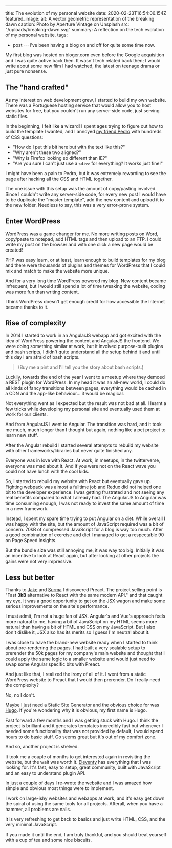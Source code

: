 ---
title: The evolution of my personal website
date: 2020-02-23T16:54:06.154Z
featured_image:
  alt: A vector geometric representation of the breaking dawn
  caption: Photo by Aperture Vintage on Unsplash
  src: "/uploads/breaking-dawn.svg"
summary: A reflection on the tech evolution of my personal website.
tags:
  - post
---I've been having a blog on and off for quite some time now.

My first blog was hosted on bloger.com even before the Google acquisition and I was quite active back then. It wasn't tech related back then; I would write about some new film I had watched, the latest on teenage drama or just pure nonsense.

## The "hand crafted"

As my interest on web development grew, I started to build my own website. There was a Portuguese hosting service that would allow you to host websites for free, but you couldn't run any server-side code, just serving static files.

In the beginning, I felt like a wizard! I spent ages trying to figure out how to build the template I wanted, and I annoyed [my friend Pedro](https://store.steampowered.com/app/557340/My_Friend_Pedro/ "My Friend Pedro") with hundreds of CSS questions:

- "How do I put this bit here but with the text like this?"
- "Why aren't these two aligned?"
- "Why is Firefox looking so different than IE?"
- "Are you sure I can't just use a `<div>` for everything? It works just fine!"

I might have been a pain to Pedro, but it was extremely rewarding to see the page after hacking all the CSS and HTML together.

The one issue with this setup was the amount of copy/pasting involved. Since I couldn't write any server-side code, for every new post I would have to be duplicate the "master template", add the new content and upload it to the new folder. Needless to say, this was a very error-prone system.

## Enter WordPress

WordPress was a game changer for me. No more writing posts on Word, copy/paste to notepad, add HTML tags and then upload to an FTP. I could write my post on the browser and with one click a new page would be created!

PHP was easy learn, or at least, learn enough to build templates for my blog and there were thousands of plugins and themes for WordPress that I could mix and match to make the website more unique.

And for a very long time WordPress powered my blog. New content became infrequent, but I would still spend a lot of time tweaking the website, coding was more fun than writing content.

I think WordPress doesn't get enough credit for how accessible the Internet became thanks to it.

## Rise of complexity

In 2014 I started to work in an AngularJS webapp and got excited with the idea of WordPress powering the content and AngularJS the frontend. We were doing something similar at work, but it involved purpose-built plugins and bash scripts, I didn't quite understand all the setup behind it and until this day I am afraid of bash scripts.

> (Buy me a pint and I'll tell you the story about bash scripts.)

Luckily, towards the end of the year I went to a meetup where they demoed a REST plugin for WordPress. In my head it was an all-new world, I could do all kinds of fancy transitions between pages, everything would be cached in a CDN and the app-like behaviour... it would be magical.

Not everything went as I expected but the result was not bad at all. I learnt a few tricks while developing my personal site and eventually used them at work for our clients.

And from AngularJS I went to Angular. The transition was hard, and it took me much, much longer than I thought but again, nothing like a pet project to learn new stuff.

After the Angular rebuild I started several attempts to rebuild my website with other frameworks/libraries but never quite finished any.

Everyone was in love with React. At work, in meetups, in the twitterverse, everyone was mad about it. And if you were not on the React wave you could not have lunch with the cool kids.

So, I started to rebuild my website with React but eventually gave up. Fighting webpack was almost a fulltime job and Redux did not helped one bit to the developer experience. I was getting frustrated and not seeing any real benefits compared to what I already had. The AngularJS to Angular was time consuming enough, I was not ready to invest the same amount of time in a new framework.

Instead, I spent my spare time trying to put Angular on a diet. While overall I was happy with the site, but the amount of JavaScript required was a bit of concern. 70kB of compressed JavaScript for a blog is way too much. After a good combination of exercise and diet I managed to get a respectable 90 on Page Speed Insights.

But the bundle size was still annoying me, it was way too big. Initially it was an incentive to look at React again, but after looking at other projects the gains were not very impressive.

## Less but better

Thanks to [Jake](https://twitter.com/jaffathecake "Jake Archibald's twitter page") and [Surma](https://twitter.com/DasSurma "Surma's twitter page") I discovered Preact. The project selling point is "Fast **3kB** alternative to React with the same modern API." and that caught my eye. It was a good opportunity to get on the JSX wagon and make some serious improvements on the site's performance.

I must admit, I'm not a huge fan of JSX. Angular's and Vue's approach feels more natural to me, having a bit of JavaScript on my HTML seems more natural than having a bit of HTML and CSS on my JavaScript. But I also don't dislike it, JSX also has its merits so I guess I'm neutral about it.

I was close to have the brand-new website ready when I started to think about pre-rendering the pages. I had built a very scalable setup to prerender the 50k pages for my company's main website and thought that I could apply the same logic to a smaller website and would just need to swap some Angular specific bits with Preact.

And just like that, I realized the irony of all of it. I went from a static WordPress website to Preact that I would then prerender. Do I really need the complexity?

No, no I don't.

Maybe I just need a Static Site Generator and the obvious choice for was [Hugo](https://gohugo.io/ "Hugo website"). If you're wondering why it is obvious, my first name is Hugo.

Fast forward a few months and I was getting stuck with Hugo. I think the project is brilliant and it generates templates incredibly fast but whenever I needed some functionality that was not provided by default, I would spend hours to do basic stuff. Go seems great but it's out of my comfort zone.

And so, another project is shelved.

It took me a couple of months to get interested again in revisiting the website, but the wait was worth it. [Eleventy](https://www.11ty.dev/ "Eleventy's project page") has everything that I was looking for. It's fast, easy to setup, great community, built with JavaScript and an easy to understand plugin API.

In just a couple of days I re-wrote the website and I was amazed how simple and obvious most things were to implement.

I work on large-ishy websites and webapps at work, and it's easy get down the spiral of using the same tools for all projects. Afterall, when you have a hammer, all problems are nails.

It is very refreshing to get back to basics and just write HTML, CSS, and the very minimal JavaScript.

If you made it until the end, I am truly thankful, and you should treat yourself with a cup of tea and some nice biscuits.

